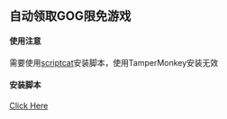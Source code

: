 ## 自动领取GOG限免游戏
#### 使用注意
需要使用[scriptcat](https://docs.scriptcat.org/)安装脚本，使用TamperMonkey安装无效

#### 安装脚本
[Click Here](https://github.com/Elm-Forest/gog-claim/blob/main/gog_claim.user.js?raw=true)
